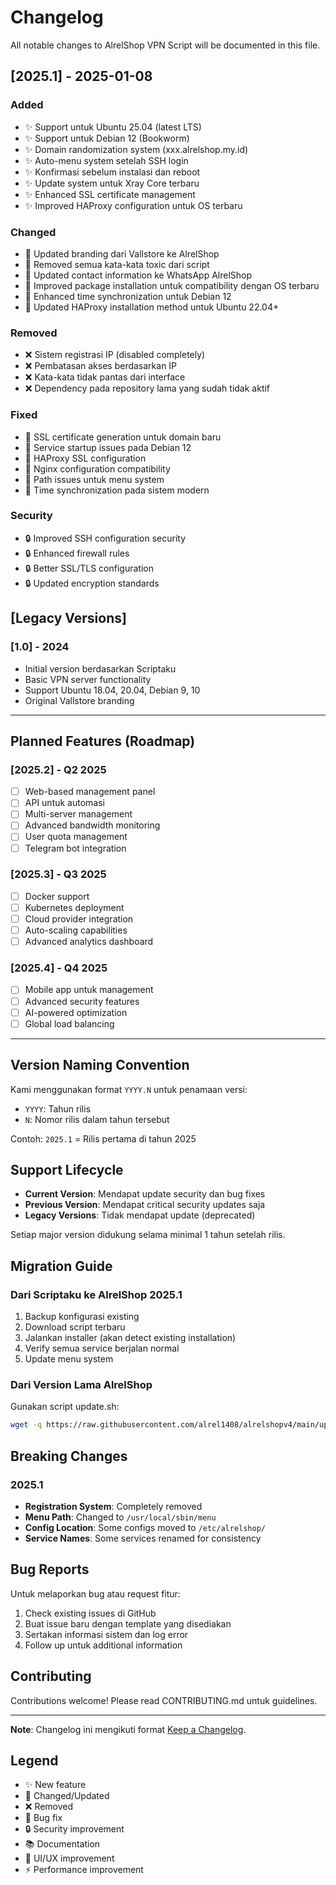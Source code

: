 # Changelog

All notable changes to AlrelShop VPN Script will be documented in this file.

## [2025.1] - 2025-01-08

### Added
- ✨ Support untuk Ubuntu 25.04 (latest LTS)
- ✨ Support untuk Debian 12 (Bookworm) 
- ✨ Domain randomization system (xxx.alrelshop.my.id)
- ✨ Auto-menu system setelah SSH login
- ✨ Konfirmasi sebelum instalasi dan reboot
- ✨ Update system untuk Xray Core terbaru
- ✨ Enhanced SSL certificate management
- ✨ Improved HAProxy configuration untuk OS terbaru

### Changed
- 🔄 Updated branding dari Vallstore ke AlrelShop
- 🔄 Removed semua kata-kata toxic dari script
- 🔄 Updated contact information ke WhatsApp AlrelShop
- 🔄 Improved package installation untuk compatibility dengan OS terbaru
- 🔄 Enhanced time synchronization untuk Debian 12
- 🔄 Updated HAProxy installation method untuk Ubuntu 22.04+

### Removed
- ❌ Sistem registrasi IP (disabled completely)
- ❌ Pembatasan akses berdasarkan IP
- ❌ Kata-kata tidak pantas dari interface
- ❌ Dependency pada repository lama yang sudah tidak aktif

### Fixed
- 🐛 SSL certificate generation untuk domain baru
- 🐛 Service startup issues pada Debian 12
- 🐛 HAProxy SSL configuration
- 🐛 Nginx configuration compatibility
- 🐛 Path issues untuk menu system
- 🐛 Time synchronization pada sistem modern

### Security
- 🔒 Improved SSH configuration security
- 🔒 Enhanced firewall rules
- 🔒 Better SSL/TLS configuration
- 🔒 Updated encryption standards

## [Legacy Versions]

### [1.0] - 2024
- Initial version berdasarkan Scriptaku
- Basic VPN server functionality
- Support Ubuntu 18.04, 20.04, Debian 9, 10
- Original Vallstore branding

---

## Planned Features (Roadmap)

### [2025.2] - Q2 2025
- [ ] Web-based management panel
- [ ] API untuk automasi
- [ ] Multi-server management
- [ ] Advanced bandwidth monitoring
- [ ] User quota management
- [ ] Telegram bot integration

### [2025.3] - Q3 2025
- [ ] Docker support
- [ ] Kubernetes deployment
- [ ] Cloud provider integration
- [ ] Auto-scaling capabilities
- [ ] Advanced analytics dashboard

### [2025.4] - Q4 2025
- [ ] Mobile app untuk management
- [ ] Advanced security features
- [ ] AI-powered optimization
- [ ] Global load balancing

---

## Version Naming Convention

Kami menggunakan format `YYYY.N` untuk penamaan versi:
- `YYYY`: Tahun rilis
- `N`: Nomor rilis dalam tahun tersebut

Contoh: `2025.1` = Rilis pertama di tahun 2025

## Support Lifecycle

- **Current Version**: Mendapat update security dan bug fixes
- **Previous Version**: Mendapat critical security updates saja
- **Legacy Versions**: Tidak mendapat update (deprecated)

Setiap major version didukung selama minimal 1 tahun setelah rilis.

## Migration Guide

### Dari Scriptaku ke AlrelShop 2025.1
1. Backup konfigurasi existing
2. Download script terbaru
3. Jalankan installer (akan detect existing installation)
4. Verify semua service berjalan normal
5. Update menu system

### Dari Version Lama AlrelShop
Gunakan script update.sh:
```bash
wget -q https://raw.githubusercontent.com/alrel1408/alrelshopv4/main/update.sh && chmod +x update.sh && ./update.sh
```

## Breaking Changes

### 2025.1
- **Registration System**: Completely removed
- **Menu Path**: Changed to `/usr/local/sbin/menu`
- **Config Location**: Some configs moved to `/etc/alrelshop/`
- **Service Names**: Some services renamed for consistency

## Bug Reports

Untuk melaporkan bug atau request fitur:
1. Check existing issues di GitHub
2. Buat issue baru dengan template yang disediakan
3. Sertakan informasi sistem dan log error
4. Follow up untuk additional information

## Contributing

Contributions welcome! Please read CONTRIBUTING.md untuk guidelines.

---

**Note**: Changelog ini mengikuti format [Keep a Changelog](https://keepachangelog.com/).

## Legend
- ✨ New feature
- 🔄 Changed/Updated  
- ❌ Removed
- 🐛 Bug fix
- 🔒 Security improvement
- 📚 Documentation
- 🎨 UI/UX improvement
- ⚡ Performance improvement
